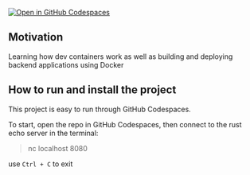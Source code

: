 [![Open in GitHub Codespaces](https://github.com/codespaces/badge.svg)](https://codespaces.new/TaldenV/chat_server)

## Motivation

Learning how dev containers work as well as building and deploying backend applications using Docker

## How to run and install the project

This project is easy to run through GitHub Codespaces.

To start, open the repo in GitHub Codespaces, then connect to the rust echo server in the terminal:

> nc localhost 8080

use `Ctrl + C` to exit

